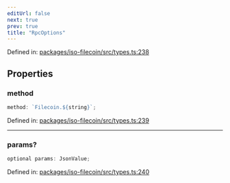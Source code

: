 ```yaml
---
editUrl: false
next: true
prev: true
title: "RpcOptions"
---
```


Defined in: [packages/iso-filecoin/src/types.ts:238](https://github.com/hugomrdias/filecoin/blob/main/packages/iso-filecoin/src/types.ts#L238)

## Properties

### method

```ts
method: `Filecoin.${string}`;
```

Defined in: [packages/iso-filecoin/src/types.ts:239](https://github.com/hugomrdias/filecoin/blob/main/packages/iso-filecoin/src/types.ts#L239)

***

### params?

```ts
optional params: JsonValue;
```

Defined in: [packages/iso-filecoin/src/types.ts:240](https://github.com/hugomrdias/filecoin/blob/main/packages/iso-filecoin/src/types.ts#L240)
